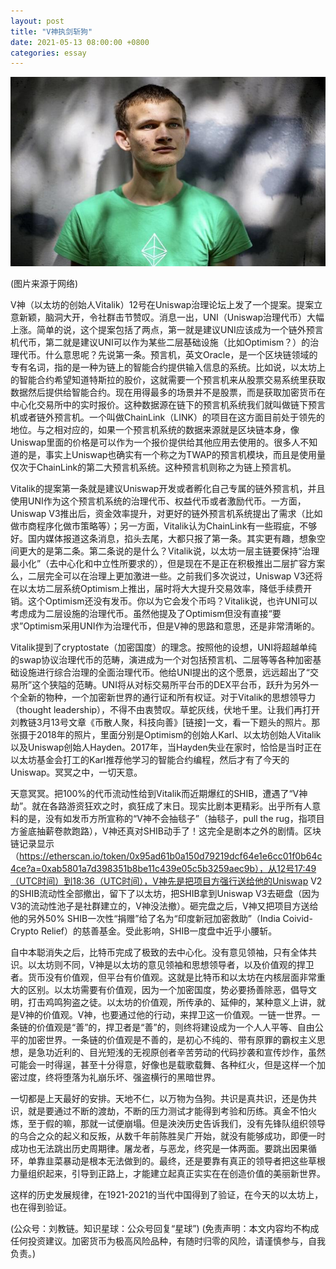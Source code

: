```yaml
---
layout: post
title: "V神执剑斩狗"
date: 2021-05-13 08:00:00 +0800
categories: essay
---
```


![](/images/2021/20210513.jpg)

(图片来源于网络)

V神（以太坊的创始人Vitalik）12号在Uniswap治理论坛上发了一个提案。提案立意新颖，脑洞大开，令社群击节赞叹。消息一出，UNI（Uniswap治理代币）大幅上涨。简单的说，这个提案包括了两点，第一就是建议UNI应该成为一个链外预言机代币，第二就是建议UNI可以作为某些二层基础设施（比如Optimism？）的治理代币。什么意思呢？先说第一条。预言机，英文Oracle，是一个区块链领域的专有名词，指的是一种为链上的智能合约提供输入信息的系统。比如说，以太坊上的智能合约希望知道特斯拉的股价，这就需要一个预言机来从股票交易系统里获取数据然后提供给智能合约。现在用得最多的场景并不是股票，而是获取加密货币在中心化交易所中的实时报价。这种数据源在链下的预言机系统我们就叫做链下预言机或者链外预言机。一个叫做ChainLink（LINK）的项目在这方面目前处于领先的地位。与之相对应的，如果一个预言机系统的数据来源就是区块链本身，像Uniswap里面的价格是可以作为一个报价提供给其他应用去使用的。很多人不知道的是，事实上Uniswap也确实有一个称之为TWAP的预言机模块，而且是使用量仅次于ChainLink的第二大预言机系统。这种预言机则称之为链上预言机。

Vitalik的提案第一条就是建议Uniswap开发或者孵化自己专属的链外预言机，并且使用UNI作为这个预言机系统的治理代币、权益代币或者激励代币。一方面，Uniswap V3推出后，资金效率提升，对更好的链外预言机系统提出了需求（比如做市商程序化做市策略等）；另一方面，Vitalik认为ChainLink有一些瑕疵，不够好。国内媒体报道这条消息，掐头去尾，大都只报了第一条。其实更有趣，想象空间更大的是第二条。第二条说的是什么？Vitalik说，以太坊一层主链要保持“治理最小化”（去中心化和中立性所要求的），但是现在不是正在积极推出二层扩容方案么，二层完全可以在治理上更加激进一些。之前我们多次说过，Uniswap V3还将在以太坊二层系统Optimism上推出，届时将大大提升交易效率，降低手续费开销。这个Optimism还没有发币。你以为它会发个币吗？Vitalik说，也许UNI可以考虑成为二层设施的治理代币。虽然他提及了Optimism但没有直接“要求”Optimism采用UNI作为治理代币，但是V神的思路和意思，还是非常清晰的。

Vitalik提到了cryptostate（加密国度）的理念。按照他的设想，UNI将超越单纯的swap协议治理代币的范畴，演进成为一个对包括预言机、二层等等各种加密基础设施进行综合治理的全面治理代币。他给UNI提出的这个愿景，远远超出了“交易所”这个狭隘的范畴。UNI将从对标交易所平台币的DEX平台币，跃升为另外一个全新的物种，一个加密新世界的通行证和所有权证。对于Vitalik的思想领导力（thought leadership），不得不由衷赞叹。草蛇灰线，伏地千里。让我们再打开刘教链3月13号文章《币散人聚，科技向善》[链接]一文，看一下题头的照片。那张摄于2018年的照片，里面分别是Optimism的创始人Karl、以太坊创始人Vitalik以及Uniswap创始人Hayden。2017年，当Hayden失业在家时，恰恰是当时正在以太坊基金会打工的Karl推荐他学习的智能合约编程，然后才有了今天的Uniswap。冥冥之中，一切天意。

天意冥冥。把100%的代币流动性给到Vitalik而近期爆红的SHIB，遭遇了“V神劫”。就在各路游资狂欢之时，疯狂成了末日。现实比剧本更精彩。出乎所有人意料的是，没有如发币方所宣称的“V神不会抽毯子”（抽毯子，pull the rug，指项目方釜底抽薪卷款跑路），V神还真对SHIB动手了！这完全是剧本之外的剧情。区块链记录显示（https://etherscan.io/token/0x95ad61b0a150d79219dcf64e1e6cc01f0b64c4ce?a=0xab5801a7d398351b8be11c439e05c5b3259aec9b），从12号17:49（UTC时间）到18:36（UTC时间），V神先是把项目方强行送给他的Uniswap V2的SHIB流动性全部撤出，留下了以太坊，把SHIB拿到Uniswap V3去砸盘（因为V3的流动性池子是社群建立的，V神没法撤）。砸完盘之后，V神又把项目方送给他的另外50% SHIB一次性“捐赠”给了名为“印度新冠加密救助”（India Coivid-Crypto Relief）的慈善基金。受此影响，SHIB一度盘中近乎小腰斩。

自中本聪消失之后，比特币完成了极致的去中心化。没有意见领袖，只有全体共识。以太坊则不同，V神是以太坊的意见领袖和思想领导者，以及价值观的捍卫者。货币没有价值观，但平台有价值观。这就是比特币和以太坊在内核层面非常重大的区别。以太坊需要有价值观，因为一个加密国度，势必要扬善除恶，倡导文明，打击鸡鸣狗盗之徒。以太坊的价值观，所传承的、延伸的，某种意义上讲，就是V神的价值观。V神，也要通过他的行动，来捍卫这一价值观。一链一世界。一条链的价值观是“善”的，捍卫者是“善”的，则终将建设成为一个人人平等、自由公平的加密世界。一条链的价值观是不善的，是初心不纯的、带有原罪的霸权主义思想，是急功近利的、目光短浅的无视原创者辛苦劳动的代码抄袭和宣传炒作，虽然可能会一时得逞，甚至十分得意，好像也是载歌载舞、各种红火，但是这样一个加密过度，终将堕落为礼崩乐坏、强盗横行的黑暗世界。

一切都是上天最好的安排。天地不仁，以万物为刍狗。共识是真共识，还是伪共识，就是要通过不断的渡劫，不断的压力测试才能得到考验和历练。真金不怕火炼，至于假的嘛，那就一试便崩塌。但是泱泱历史告诉我们，没有先锋队组织领导的乌合之众的起义和反叛，从数千年前陈胜吴广开始，就没有能够成功，即便一时成功也无法跳出历史周期律。屠龙者，与恶龙，终究是一体两面。要跳出因果循环，单靠韭菜暴动是根本无法做到的。最终，还是要靠有真正的领导者把这些草根力量组织起来，引导到正路上，才能建立起真正实实在在创造价值的美丽新世界。

这样的历史发展规律，在1921-2021的当代中国得到了验证，在今天的以太坊上，也在得到验证。

(公众号：刘教链。知识星球：公众号回复“星球”)
(免责声明：本文内容均不构成任何投资建议。加密货币为极高风险品种，有随时归零的风险，请谨慎参与，自我负责。)
